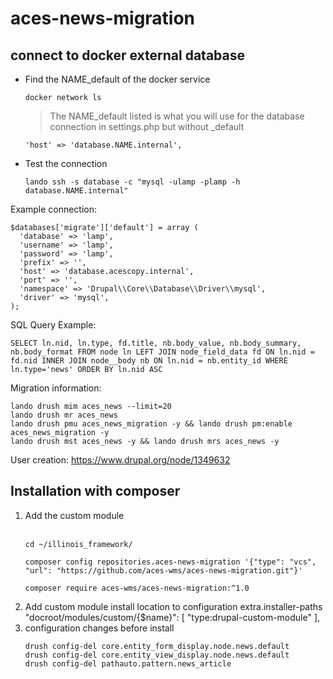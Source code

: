 # aces-news-migration

## connect to docker external database
- Find the NAME_default of the docker service

      docker network ls
     > The NAME_default listed is what you will use for the database connection in settings.php but without _default

      'host' => 'database.NAME.internal',
- Test the connection

      lando ssh -s database -c "mysql -ulamp -plamp -h database.NAME.internal"

Example connection:

    $databases['migrate']['default'] = array (
      'database' => 'lamp',
      'username' => 'lamp',
      'password' => 'lamp',
      'prefix' => '',
      'host' => 'database.acescopy.internal',
      'port' => '',
      'namespace' => 'Drupal\\Core\\Database\\Driver\\mysql',
      'driver' => 'mysql',
    );

SQL Query Example:

    SELECT ln.nid, ln.type, fd.title, nb.body_value, nb.body_summary, nb.body_format FROM node ln LEFT JOIN node_field_data fd ON ln.nid = fd.nid INNER JOIN node__body nb ON ln.nid = nb.entity_id WHERE ln.type='news' ORDER BY ln.nid ASC

Migration information:

    lando drush mim aces_news --limit=20
    lando drush mr aces_news
    lando drush pmu aces_news_migration -y && lando drush pm:enable aces_news_migration -y
    lando drush mst aces_news -y && lando drush mrs aces_news -y

User creation:
https://www.drupal.org/node/1349632

## Installation with composer
<ol>
<li>Add the custom module</li><br/>
      
```
cd ~/illinois_framework/

composer config repositories.aces-news-migration '{"type": "vcs", "url": "https://github.com/aces-wms/aces-news-migration.git"}'
    
composer require aces-wms/aces-news-migration:^1.0

```
<li>Add custom module install location to configuration extra.installer-paths</li>
"docroot/modules/custom/{$name}": [
      "type:drupal-custom-module"
 ],

<li>configuration changes before install</li>

```
drush config-del core.entity_form_display.node.news.default
drush config-del core.entity_view_display.node.news.default
drush config-del pathauto.pattern.news_article
```
